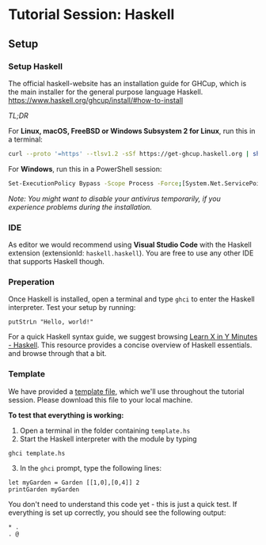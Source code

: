 # Tutorial Session: Haskell

## Setup

### Setup Haskell

The official haskell-website has an installation guide for GHCup, which is the main installer for the general purpose language Haskell.
<https://www.haskell.org/ghcup/install/#how-to-install>

*TL;DR*

For **Linux, macOS, FreeBSD or Windows Subsystem 2 for Linux**, run this in a terminal:

```bash
curl --proto '=https' --tlsv1.2 -sSf https://get-ghcup.haskell.org | sh
```

For **Windows**, run this in a PowerShell session:

```bash
Set-ExecutionPolicy Bypass -Scope Process -Force;[System.Net.ServicePointManager]::SecurityProtocol = [System.Net.ServicePointManager]::SecurityProtocol -bor 3072; try { & ([ScriptBlock]::Create((Invoke-WebRequest https://www.haskell.org/ghcup/sh/bootstrap-haskell.ps1 -UseBasicParsing))) -Interactive -DisableCurl } catch { Write-Error $_ }
```

*Note: You might want to disable your antivirus temporarily, if you experience problems  during the installation.*

### IDE

As editor we would recommend using **Visual Studio Code** with the Haskell extension (extensionId: ```haskell.haskell```). You are free to use any other IDE that supports Haskell though.

### Preperation

Once Haskell is installed, open a terminal and type ```ghci``` to enter the Haskell interpreter. Test your setup by running:
```
putStrLn "Hello, world!"
```

For a quick Haskell syntax guide, we suggest browsing [Learn X in Y Minutes - Haskell](https://learnxinyminutes.com/docs/haskell/). This resource provides a concise overview of Haskell essentials. 
and browse through that a bit.

### Template

We have provided a [template file](template.hs), which we'll use throughout the tutorial session. Please download this file to your local machine.

**To test that everything is working:**

1. Open a terminal in the folder containing ```template.hs```
2. Start the Haskell interpreter with the module by typing
  ```
  ghci template.hs
  ```
3. In the ```ghci``` prompt, type the following lines:
  ```
  let myGarden = Garden [[1,0],[0,4]] 2
  printGarden myGarden
  ```
  You don't need to understand this code yet - this is just a quick test. If everything is set up correctly, you should see the following output:
  ```
  * .
  . @
  ```

